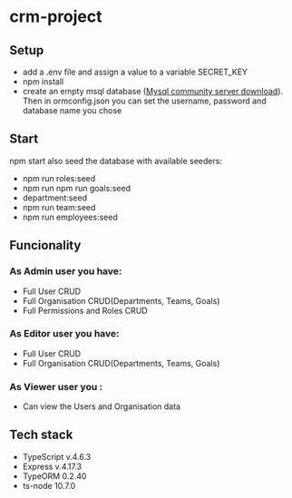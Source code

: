 # crm-project

## Setup
* add a .env file and assign a value to a variable SECRET_KEY
* npm install
* create an empty msql database ([Mysql community server download](https://dev.mysql.com/downloads/)). Then in ormconfig.json 
you can set the username, password and database name you chose


## Start
npm start
also seed the database with available seeders:
* npm run roles:seed 
* npm run npm run goals:seed
* department:seed
* npm run team:seed
* npm run employees:seed

## Funcionality
### As Admin user you have:
* Full User CRUD
* Full Organisation CRUD(Departments, Teams, Goals)
* Full Permissions and Roles CRUD 

### As Editor user you have:
* Full User CRUD
* Full Organisation CRUD(Departments, Teams, Goals)

### As Viewer user you :
* Can view the Users and Organisation data


## Tech stack
* TypeScript v.4.6.3
* Express v.4.17.3
* TypeORM 0.2.40
* ts-node 10.7.0

